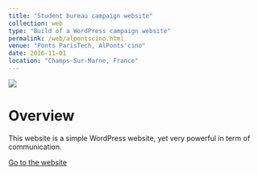 ```yaml
---
title: "Student bureau campaign website"
collection: web
type: "Build of a WordPress campaign website"
permalink: /web/alpontscino.html
venue: "Ponts ParisTech, AlPonts'cino"
date: 2016-11-01
location: "Champs-Sur-Marne, France"
---
```


<img src="/images/alpontscino.png"/>

Overview
======
This website is a simple WordPress website, yet very powerful in term of communication.

[Go to the website](https://alpontscino.enpc.org/)
